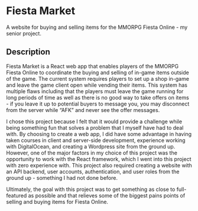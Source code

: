 # Fiesta Market

A website for buying and selling items for the MMORPG Fiesta Online - my senior project.

## Description

Fiesta Market is a React web app that enables players of the MMORPG Fiesta Online to coordinate the buying and selling of in-game items outside of the game. The current system requires players to set up a shop in-game and leave the game client open while vending their items. This system has multiple flaws including that the players must leave the game running for long periods of time as well as there is no good way to take offers on items - if you leave it up to potential buyers to message you, you may disconnect from the server while “AFK” and never see the offer messages.

I chose this project because I felt that it would provide a challenge while being something fun that solves a problem that I myself have had to deal with. By choosing to create a web app, I did have some advantage in having taken courses in client and server-side development, experience working with DigitalOcean, and creating a Wordpress site from the ground up. However, one of the major factors in my choice of this project was the opportunity to work with the React framework, which I went into this project with zero experience with. This project also required creating a website with an API backend, user accounts, authentication, and user roles from the ground up - something I had not done before.

Ultimately, the goal with this project was to get something as close to full-featured as possible and that relieves some of the biggest pains points of selling and buying items for Fiesta Online.

